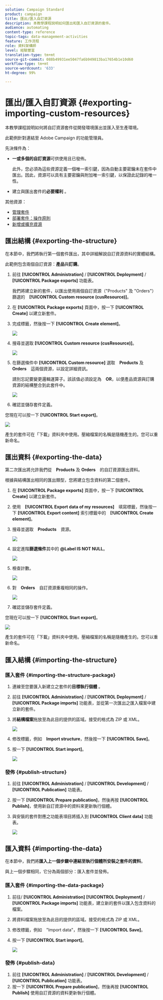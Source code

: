 ```yaml
---
solution: Campaign Standard
product: campaign
title: 匯出/匯入自訂資源
description: 本教學課程說明如何匯出和匯入自訂資源的套件。
audience: automating
content-type: reference
topic-tags: data-management-activities
feature: 工作流程
role: 資料架構師
level: 經驗豐富
translation-type: tm+mt
source-git-commit: 088b49931ee5047fa6b949813ba17654b1e10d60
workflow-type: tm+mt
source-wordcount: '633'
ht-degree: 99%

---
```



# 匯出/匯入自訂資源 {#exporting-importing-custom-resources}

本教學課程說明如何將自訂資源套件從開發環境匯出並匯入至生產環境。

此範例針對連結至 Adobe Campaign 的功能管理員。

先決條件為：

* **一或多個的自訂資源**&#x200B;可供使用且已發佈。

   此外，您必須為這些資源定義一個唯一索引鍵，因為自動主要密鑰未在套件中匯出。因此，資源可以具有主要密鑰與附加唯一索引鍵，以保證此記錄的唯一性。
* 建立與匯出套件的&#x200B;**必要權利** 。

其他資源：

* [管理套件](../../automating/using/managing-packages.md)
* [部署套件：操作原則](../../developing/using/data-model-concepts.md)
* [新增或擴充資源](../../developing/using/key-steps-to-add-a-resource.md)

## 匯出結構 {#exporting-the-structure}

在本節中，我們將執行第一個套件匯出，其中詳細解說自訂資源資料的實體結構。

此範例包含兩個自訂資源：**產品**&#x200B;與&#x200B;**訂購**。

1. 前往 **[!UICONTROL Administration]** / **[!UICONTROL Deployment]** / **[!UICONTROL Package exports]** 功能表。

   我們將建立新的套件，以匯出使用兩個自訂資源（&quot;Products&quot; 及 &quot;Orders&quot;）篩選的　**[!UICONTROL Custom resource (cusResource)]**。

1. 在 **[!UICONTROL Package exports]** 頁面中，按一下 **[!UICONTROL Create]** 以建立新套件。
1. 完成標籤，然後按一下 **[!UICONTROL Create element]**。

   ![](assets/cusresources_export1.png)

1. 搜尋並選取 **[!UICONTROL Custom resource (cusResource)]**。

   ![](assets/cusresources_export2.png)

1. 在篩選條件中 **[!UICONTROL Custom resource]** 選取　**Products** 及 **Orders**　這兩個資源，以設定詳細資訊。

   請別忘記要變更邏輯運算子。該該值必須設定為　**OR**，以便產品資源與訂購資源的結構整合到此套件中。

   ![](assets/cusresources_export3.png)

1. 確認並儲存套件定義。

您現在可以按一下 **[!UICONTROL Start export]**。

![](assets/cusresources_export4.png)

產生的套件可在「下載」資料夾中使用。壓縮檔案的名稱是隨機產生的。您可以重新命名。

## 匯出資料 {#exporting-the-data}

第二次匯出將允許我們從　**Products** 及 **Orders**　的自訂資源匯出資料。

根據與結構匯出相同的匯出類型，您將建立包含資料的第二個套件。

1. 在 **[!UICONTROL Package exports]** 頁面中，按一下 **[!UICONTROL Create]** 以建立新套件。
1. 使用　**[!UICONTROL Export data of my resources]**　填寫標籤，然後按一下 **[!UICONTROL Export content]** 索引標籤中的　**[!UICONTROL Create element]**。
1. 搜尋並選取　**Products**　資源。

   ![](assets/cusresources_exportdata1.png)

1. 設定進階&#x200B;**篩選條件**&#x200B;其中的 **@Label IS NOT NULL**。

   ![](assets/cusresources_exportdata2.png)

1. 檢查計數。

   ![](assets/cusresources_exportdata3.png)

1. 對　**Orders**　自訂資源重複相同的操作。

   ![](assets/cusresources_exportdata4.png)

1. 確認並儲存套件定義。

您現在可以按一下 **[!UICONTROL Start export]**。

![](assets/cusresources_exportdata5.png)

產生的套件可在「下載」資料夾中使用。壓縮檔案的名稱是隨機產生的。您可以重新命名。

## 匯入結構 {#importing-the-structure}

### 匯入套件 {#importing-the-structure-package}

1. 連線至您要匯入新建立之套件的&#x200B;**目標執行個體** 。
1. 前往 **[!UICONTROL Administration]** / **[!UICONTROL Deployment]** / **[!UICONTROL Package imports]** 功能表，並從第一次匯出之匯入檔案中建立新的套件。
1. 將&#x200B;**結構檔案**&#x200B;拖放至為此目的提供的區域。接受的格式為 ZIP 或 XML。

   ![](assets/cusresources_import2.png)

1. 修改標籤，例如　**Import structure**，然後按一下 **[!UICONTROL Save]**。
1. 按一下 **[!UICONTROL Start import]**。

   ![](assets/cusresources_import3.png)

### 發佈 {#publish-structure}

1. 前往 **[!UICONTROL Administration]** / **[!UICONTROL Development]** / **[!UICONTROL Publication]** 功能表。
1. 按一下 **[!UICONTROL Prepare publication]**，然後再按 **[!UICONTROL Publish]**，使用新自訂資源中的資料來更新執行個體。
1. 與安裝的套件對應之功能表項目將插入到 **[!UICONTROL Client data]** 功能表。

   ![](assets/cusresources_import1.png)

## 匯入資料 {#importing-the-data}

在本節中，我們將&#x200B;**匯入上一個步驟中連結至執行個體所安裝之套件的資料**。

與上一個步驟相同，它分為兩個部分：匯入套件並發佈。

### 匯入套件 {#importing-the-data-package}

1. 前往/ **[!UICONTROL Administration]** **[!UICONTROL Deployment]** / **[!UICONTROL Package imports]** 功能表，建立新的套件以匯入包含資料的檔案。
1. 將資料檔案拖放至為此目的提供的區域。接受的格式為 ZIP 或 XML。
1. 修改標籤，例如　&quot;Import data&quot;，然後按一下 **[!UICONTROL Save]**。
1. 按一下 **[!UICONTROL Start import]**。

   ![](assets/cusresources_importdata.png)

### 發佈 {#publish-data}

1. 前往 **[!UICONTROL Administration]** / **[!UICONTROL Development]** / **[!UICONTROL Publication]** 功能表。
1. 按一下 **[!UICONTROL Prepare publication]**，然後再按 **[!UICONTROL Publish]** 使用自訂資源的資料更新執行個體。
